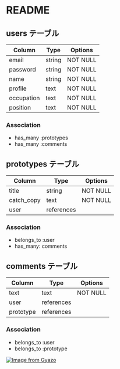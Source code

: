# README


## users テーブル

| Column   | Type   | Options   |
| ---------|--------|-----------|
|email     |string  | NOT NULL  |
|password  |string  | NOT NULL  |
|name      |string  | NOT NULL  |
|profile   |text    | NOT NULL  |
|occupation|text    | NOT NULL  |
|position  |text    | NOT NULL  |

### Association

- has_many :prototypes
- has_many :comments


## prototypes テーブル

| Column    | Type    | Options   |
|-----------|---------|-----------|
|title      |string   | NOT NULL  |
|catch_copy |text     | NOT NULL  |
|user       |references|          |

### Association

- belongs_to :user
- has_many: comments 

## comments テーブル

| Column    | Type    | Options  |
|-----------|---------|----------|
|text       |text     | NOT NULL |
|user       |references|         |
|prototype  |references|         |

### Association
- belongs_to :user
- belongs_to :prototype


[![Image from Gyazo](https://i.gyazo.com/e268dc136dff65e3c7f4a12f45a40b9d.gif)](https://gyazo.com/e268dc136dff65e3c7f4a12f45a40b9d)
